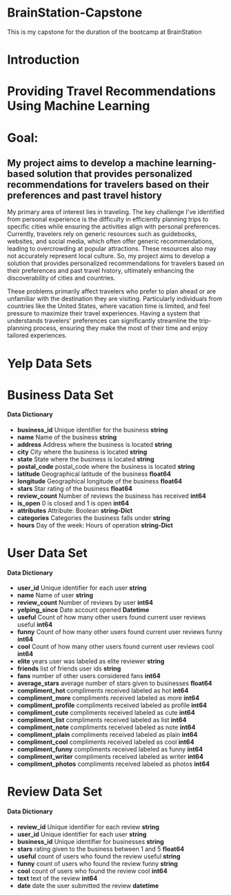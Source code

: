 # BrainStation-Capstone
This is my capstone for the duration of the bootcamp at BrainStation
# Introduction
# Providing Travel Recommendations Using Machine Learning
# Goal:
## My project aims to develop a machine learning-based solution that provides personalized recommendations for travelers based on their preferences and past travel history

My primary area of interest lies in traveling. The key challenge I've identified from personal
experience is the difficulty in efficiently planning trips to specific cities while ensuring the
activities align with personal preferences. Currently, travelers rely on generic resources such as
guidebooks, websites, and social media, which often offer generic recommendations, leading
to overcrowding at popular attractions. These resources also may not accurately represent
local culture. So, my project aims to develop a solution that provides personalized
recommendations for travelers based on their preferences and past travel history, ultimately
enhancing the discoverability of cities and countries.

These problems primarily affect travelers who prefer to plan ahead or are unfamiliar with the
destination they are visiting. Particularly individuals from countries like the United States, where
vacation time is limited, and feel pressure to maximize their travel experiences. Having a
system that understands travelers' preferences can significantly streamline the trip-planning
process, ensuring they make the most of their time and enjoy tailored experiences.

# Yelp Data Sets
# Business Data Set
#### Data Dictionary
- **business_id**  	Unique identifier for the business  	**string**
- **name**	        Name of the business	                **string**
- **address**	Address where the business is located	**string**
- **city**	City where the business is located	**string**
- **state**	State where the business is located	**string**
- **postal_code**	postal_code where the business is located	**string**
- **latitude**	Geographical latitude of the business	**float64**
- **longitude**	Geographical longitude of the business	**float64**
- **stars**	Star rating of the business	**float64**
- **review_count**	Number of reviews the business has received	**int64**
- **is_open**	0 is closed and 1 is open	**int64**
- **attributes**	Attribute: Boolean	**string-Dict**
- **categories**	Categories the business falls under	**string**
- **hours**	Day of the week: Hours of operation	**string-Dict**

# User Data Set
#### Data Dictionary
- **user_id**  	Unique identifier for each user  	**string**
- **name**	        Name of user	                **string**
- **review_count**	Number of reviews by user	**int64**
- **yelping_since**	Date account opened	**Datetime**
- **useful**	Count of how many other users found current user reviews useful	**int64**
- **funny**	Count of how many other users found current user reviews funny	**int64**
- **cool**	Count of how many other users found current user reviews cool	**int64**
- **elite**	years user was labeled as elite reviewer	**string**
- **friends**	list of friends user ids	**string**
- **fans**	number of other users considered fans	**int64**
- **average_stars**	average number of stars given to businesses	**float64**
- **compliment_hot**	compliments received labeled as hot	**int64**
- **compliment_more**	compliments received labeled as more	**int64**
- **compliment_profile**	compliments received labeled as profile	**int64**
- **compliment_cute**	compliments received labeled as cute	**int64**
- **compliment_list**	compliments received labeled as list	**int64**
- **compliment_note**	compliments received labeled as note	**int64**
- **compliment_plain**	compliments received labeled as plain	**int64**
- **compliment_cool**	compliments received labeled as cool	**int64**
- **compliment_funny**	compliments received labeled as funny	**int64**
- **compliment_writer**	compliments received labeled as writer	**int64**
- **compliment_photos**	compliments received labeled as photos	**int64**

# Review Data Set
#### Data Dictionary
- **review_id**  	Unique identifier for each review  	**string**
- **user_id**  	Unique identifier for each user  	**string**
- **business_id**  	Unique identifier for businesses  	**string**
- **stars**	rating given to the business between 1 and 5	**float64**
- **useful**	count of users who found the review useful	**string**
- **funny**	count of users who found the review funny	**string**
- **cool**	count of users who found the review cool	**int64**
- **text**	text of the review	**int64**
- **date**	date the user submitted the review	**datetime**
